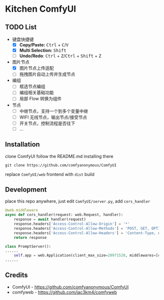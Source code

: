 # Kitchen ComfyUI

## TODO List

- 键盘快捷键
  - [x] **Copy/Paste:** <kbd>Ctrl</kbd> + <kbd>C</kbd>/<kbd>V</kbd>
  - [x] **Multi Selection:** <kbd>Shift</kbd>
  - [ ] **Undo/Redo**: <kbd>Ctrl</kbd> + <kbd>Z</kbd>/<kbd>Ctrl</kbd> + <kbd>Shift</kbd> + <kbd>Z</kbd>
- 图片节点
  - [x] 图片节点上传适配
  - [ ] 拖拽图片自动上传并生成节点
- 编组
  - [ ] 框选节点编组
  - [ ] 编组相关基础功能
  - [ ] 局部 Flow 转换为组件
- 节点
  - [ ] 中继节点，支持一个到多个变量中继
  - [ ] WIFI 无线节点，输出节点/接受节点
  - [ ] 开关节点，控制流程是否往下
  - [ ] ...

## Installation

clone ComfyUI follow the README.md installing there

```shell
git clone https://github.com/comfyanonymous/ComfyUI
```

replace `ComfyUI/web` frontend with `dist` build

## Development

place this repo anywhere, just edit `ComfyUI/server.py`, add `cors_handler`

```py
@web.middleware
async def cors_handler(request: web.Request, handler):
    response = await handler(request)
    response.headers['Access-Control-Allow-Origin'] = '*'
    response.headers['Access-Control-Allow-Methods'] = 'POST, GET, OPTIONS'
    response.headers['Access-Control-Allow-Headers'] = 'Content-Type, Authorization, x-requested-with'
    return response
```

```py
class PromptServer():
......
    self.app = web.Application(client_max_size=20971520, middlewares=[cache_control, cors_handler])
......
```

## Credits

- ComfyUI - https://github.com/comfyanonymous/ComfyUI
- comfyweb - https://github.com/jac3km4/comfyweb

